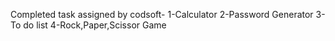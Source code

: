 Completed task assigned by codsoft-
1-Calculator
2-Password Generator
3-To do list
4-Rock,Paper,Scissor Game
